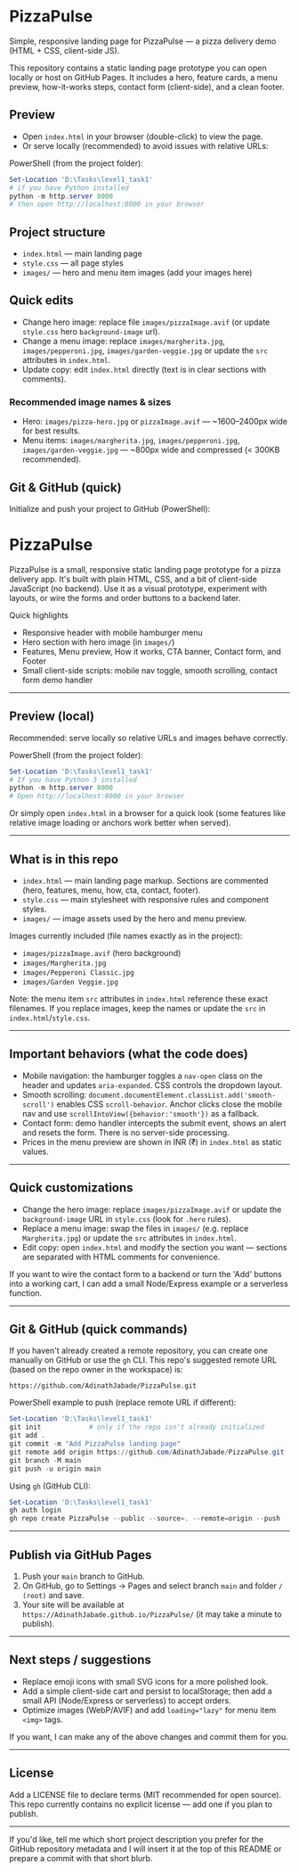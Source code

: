 # PizzaPulse

Simple, responsive landing page for PizzaPulse — a pizza delivery demo (HTML + CSS, client-side JS).

This repository contains a static landing page prototype you can open locally or host on GitHub Pages. It includes a hero, feature cards, a menu preview, how-it-works steps, contact form (client-side), and a clean footer.

## Preview
- Open `index.html` in your browser (double-click) to view the page.
- Or serve locally (recommended) to avoid issues with relative URLs:

PowerShell (from the project folder):
```powershell
Set-Location 'D:\Tasks\level1_task1'
# if you have Python installed
python -m http.server 8000
# then open http://localhost:8000 in your browser
```

## Project structure
- `index.html` — main landing page
- `style.css` — all page styles
- `images/` — hero and menu item images (add your images here)

## Quick edits
- Change hero image: replace file `images/pizzaImage.avif` (or update `style.css` hero `background-image` url).
- Change a menu image: replace `images/margherita.jpg`, `images/pepperoni.jpg`, `images/garden-veggie.jpg` or update the `src` attributes in `index.html`.
- Update copy: edit `index.html` directly (text is in clear sections with comments).

### Recommended image names & sizes
- Hero: `images/pizza-hero.jpg` or `pizzaImage.avif` — ~1600–2400px wide for best results.
- Menu items: `images/margherita.jpg`, `images/pepperoni.jpg`, `images/garden-veggie.jpg` — ~800px wide and compressed (< 300KB recommended).

## Git & GitHub (quick)
Initialize and push your project to GitHub (PowerShell):
# PizzaPulse

PizzaPulse is a small, responsive static landing page prototype for a pizza delivery app. It's built with plain HTML, CSS, and a bit of client-side JavaScript (no backend). Use it as a visual prototype, experiment with layouts, or wire the forms and order buttons to a backend later.

Quick highlights
- Responsive header with mobile hamburger menu
- Hero section with hero image (in `images/`)
- Features, Menu preview, How it works, CTA banner, Contact form, and Footer
- Small client-side scripts: mobile nav toggle, smooth scrolling, contact form demo handler

---

## Preview (local)

Recommended: serve locally so relative URLs and images behave correctly.

PowerShell (from the project folder):

```powershell
Set-Location 'D:\Tasks\level1_task1'
# If you have Python 3 installed
python -m http.server 8000
# Open http://localhost:8000 in your browser
```

Or simply open `index.html` in a browser for a quick look (some features like relative image loading or anchors work better when served).

---

## What is in this repo

- `index.html` — main landing page markup. Sections are commented (hero, features, menu, how, cta, contact, footer).
- `style.css` — main stylesheet with responsive rules and component styles.
- `images/` — image assets used by the hero and menu preview.

Images currently included (file names exactly as in the project):

- `images/pizzaImage.avif` (hero background)
- `images/Margherita.jpg`
- `images/Pepperoni Classic.jpg`
- `images/Garden Veggie.jpg`

Note: the menu item `src` attributes in `index.html` reference these exact filenames. If you replace images, keep the names or update the `src` in `index.html`/`style.css`.

---

## Important behaviors (what the code does)

- Mobile navigation: the hamburger toggles a `nav-open` class on the header and updates `aria-expanded`. CSS controls the dropdown layout.
- Smooth scrolling: `document.documentElement.classList.add('smooth-scroll')` enables CSS `scroll-behavior`. Anchor clicks close the mobile nav and use `scrollIntoView({behavior:'smooth'})` as a fallback.
- Contact form: demo handler intercepts the submit event, shows an alert and resets the form. There is no server-side processing.
- Prices in the menu preview are shown in INR (₹) in `index.html` as static values.

---

## Quick customizations

- Change the hero image: replace `images/pizzaImage.avif` or update the `background-image` URL in `style.css` (look for `.hero` rules).
- Replace a menu image: swap the files in `images/` (e.g. replace `Margherita.jpg`) or update the `src` attributes in `index.html`.
- Edit copy: open `index.html` and modify the section you want — sections are separated with HTML comments for convenience.

If you want to wire the contact form to a backend or turn the 'Add' buttons into a working cart, I can add a small Node/Express example or a serverless function.

---

## Git & GitHub (quick commands)

If you haven't already created a remote repository, you can create one manually on GitHub or use the `gh` CLI. This repo's suggested remote URL (based on the repo owner in the workspace) is:

`https://github.com/AdinathJabade/PizzaPulse.git`

PowerShell example to push (replace remote URL if different):

```powershell
Set-Location 'D:\Tasks\level1_task1'
git init            # only if the repo isn't already initialized
git add .
git commit -m "Add PizzaPulse landing page"
git remote add origin https://github.com/AdinathJabade/PizzaPulse.git
git branch -M main
git push -u origin main
```

Using `gh` (GitHub CLI):

```powershell
Set-Location 'D:\Tasks\level1_task1'
gh auth login
gh repo create PizzaPulse --public --source=. --remote=origin --push
```

---

## Publish via GitHub Pages

1. Push your `main` branch to GitHub.
2. On GitHub, go to Settings → Pages and select branch `main` and folder `/ (root)` and save.
3. Your site will be available at `https://AdinathJabade.github.io/PizzaPulse/` (it may take a minute to publish).

---

## Next steps / suggestions

- Replace emoji icons with small SVG icons for a more polished look.
- Add a simple client-side cart and persist to localStorage; then add a small API (Node/Express or serverless) to accept orders.
- Optimize images (WebP/AVIF) and add `loading="lazy"` for menu item `<img>` tags.

If you want, I can make any of the above changes and commit them for you.

---

## License

Add a LICENSE file to declare terms (MIT recommended for open source). This repo currently contains no explicit license — add one if you plan to publish.

---

If you'd like, tell me which short project description you prefer for the GitHub repository metadata and I will insert it at the top of this README or prepare a commit with that short blurb.
